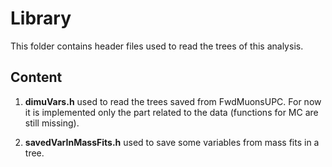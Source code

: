 # Library

This folder contains header files used to read the trees of this analysis.

## Content

1. **dimuVars.h** used to read the trees saved from FwdMuonsUPC. For now it is implemented only the part related to the data (functions for MC are still missing).

2. **savedVarInMassFits.h** used to save some variables from mass fits in a tree.
